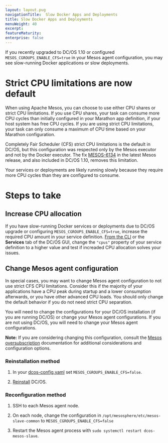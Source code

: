 ```yaml
---
layout: layout.pug
navigationTitle:  Slow Docker Apps and Deployments
title: Slow Docker Apps and Deployments
menuWeight: 40
excerpt:
featureMaturity:
enterprise: false
---
```


<!-- This source repo for this topic is https://github.com/dcos/dcos-docs -->


If you recently upgraded to DC/OS 1.10 or configured `MESOS_CGROUPS_ENABLE_CFS=true` in your Mesos agent configuration, you may see slow-running Docker applications or slow deployments.

# Strict CPU limitations are now default

When using Apache Mesos, you can choose to use either CPU shares or strict CPU limitations. If you use CPU shares, your task can consume more CPU cycles than initially configured in your Marathon app definition, if your host system has free CPU cycles. If you are using strict CPU limitations, your task can only consume a maximum of CPU time based on your Marathon configuration.

Completely Fair Scheduler (CFS) strict CPU limitations is the default in DC/OS, but this configuration was respected only by the Mesos executor and not by the Docker executor. The fix [MESOS-6134](https://issues.apache.org/jira/browse/MESOS-6134) in the latest Mesos release, and also included in DC/OS 1.10, removes this limitation.

Your services or deployments are likely running slowly because they require more CPU cycles than they are configured to consume.

# Steps to take

## Increase CPU allocation

If you have slow-running Docker services or deployments due to DC/OS upgrade or configuring `MESOS_CGROUPS_ENABLE_CFS=true`, increase the required CPU amount in your service definition. [From the CLI](/1.11/deploying-services/update-user-service/) or the **Services** tab of the DC/OS GUI, change the `"cpus"` property of your service definition to a higher value and test if increaded CPU allocation solves your issues.

## Change Mesos agent configuration

In special cases, you may want to change Mesos agent configuration to not use strict CFS CPU limitations. Consider this if the majority of your applications have a CPU peak during startup and a lower consumption afterwards, or you have other advanced CPU loads. You should only change the default behavior if you do not need strict CPU separation.

You will need to change the configurations for your DC/OS installation (if you are running DC/OS) or change your Mesos agent configurations. If you are not using DC/OS, you will need to change your Mesos agent configurations.

**Note:** If you are considering changing this configuration, consult the [Mesos oversubscription](http://mesos.apache.org/documentation/latest/oversubscription/) documentation for additional considerations and configuration options.

### Reinstallation method

1. In your [dcos-config.yaml](https://raw.githubusercontent.com/dcos/dcos/master/gen/dcos-config.yaml) set `MESOS_CGROUPS_ENABLE_CFS=false`.

1. [Reinstall](/1.11/installing/oss/) DC/OS.

### Reconfiguration method

1. SSH to each Mesos agent node.

1. On each node, change the configuration in `/opt/mesosphere/etc/mesos-slave-common` to `MESOS_CGROUPS_ENABLE_CFS=false`

1. Restart the Mesos agent process with `sudo systemctl restart dcos-mesos-slave`.
